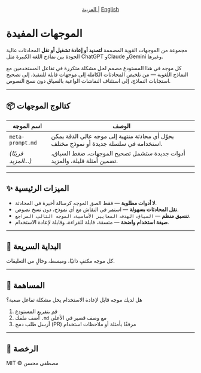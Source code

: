 <p align="center">
  <a href="README.md">
    العربية
  </a>
    |
  <a href="README.ar.md">
    English
  </a>
</p>

# الموجهات المفيدة

مجموعة من الموجهات القوية المصممة **لتمديد أو إعادة تشغيل أو نقل** المحادثات عالية الجودة بين نماذج اللغة الكبيرة مثل ChatGPT وClaude وGemini وغيرها.

كل موجه في هذا المستودع مصمم لحل مشكلة متكررة في تفاعل المستخدمين مع النماذج اللغوية — من تلخيص المحادثات الكاملة إلى موجهات قابلة للتنفيذ، إلى تصحيح استجابات النماذج، إلى استئناف النقاشات الواعية بالسياق دون نسخ النصوص.

---

## 📦 كتالوج الموجهات

| اسم الموجه              | الوصف                                                                       |
|-------------------------|------------------------------------------------------------------------------|
| `meta-prompt.md`        | يحوّل أي محادثة منتهية إلى موجه عالي الدقة يمكن استخدامه في سلسلة جديدة أو نموذج مختلف. |
| *(قريبًا المزيد…)*       | أدوات جديدة ستشمل تصحيح الموجهات، ضغط السياق، تضمين أمثلة قليلة، والمزيد.           |

---

## ✨ الميزات الرئيسية
- **لا أدوات مطلوبة** — فقط الصق الموجه كرسالة أخيرة في المحادثة.
- **نقل المحادثات بسهولة** — استمر في النقاش مع أي نموذج، دون نسخ نصوص.
- **تنسيق منظم** — `السياق`، `الهدف`، `المعايير الأساسية`، `الموجه التالي`، `المراجع`.
- **صيغة استخدام واضحة** — متسقة، قابلة للقراءة، وقابلة لإعادة الاستخدام.

---

## 🚀 البداية السريعة

كل موجه مكتفٍ ذاتيًا، ومبسط، وخالٍ من التعليقات.

---

## 🤝 المساهمة

هل لديك موجه قابل لإعادة الاستخدام يحل مشكلة تفاعل صعبة؟  
1. قم بتفريع المستودع  
2. أضف ملفك `.md` مع وصف قصير في الأعلى  
3. أرسل طلب دمج (PR) مرفقًا بأمثلة أو ملاحظات استخدام

---

## 📝 الرخصة

MIT © مصطفى محسن  
